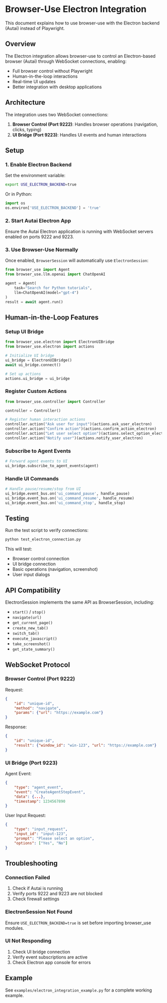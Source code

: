# Browser-Use Electron Integration

This document explains how to use browser-use with the Electron backend (Autai) instead of Playwright.

## Overview

The Electron integration allows browser-use to control an Electron-based browser (Autai) through WebSocket connections, enabling:

- Full browser control without Playwright
- Human-in-the-loop interactions
- Real-time UI updates
- Better integration with desktop applications

## Architecture

The integration uses two WebSocket connections:

1. **Browser Control (Port 9222)**: Handles browser operations (navigation, clicks, typing)
2. **UI Bridge (Port 9223)**: Handles UI events and human interactions

## Setup

### 1. Enable Electron Backend

Set the environment variable:

```bash
export USE_ELECTRON_BACKEND=true
```

Or in Python:

```python
import os
os.environ['USE_ELECTRON_BACKEND'] = 'true'
```

### 2. Start Autai Electron App

Ensure the Autai Electron application is running with WebSocket servers enabled on ports 9222 and 9223.

### 3. Use Browser-Use Normally

Once enabled, `BrowserSession` will automatically use `ElectronSession`:

```python
from browser_use import Agent
from browser_use.llm.openai import ChatOpenAI

agent = Agent(
    task="Search for Python tutorials",
    llm=ChatOpenAI(model="gpt-4")
)
result = await agent.run()
```

## Human-in-the-Loop Features

### Setup UI Bridge

```python
from browser_use.electron import ElectronUIBridge
from browser_use.electron import actions

# Initialize UI bridge
ui_bridge = ElectronUIBridge()
await ui_bridge.connect()

# Set up actions
actions.ui_bridge = ui_bridge
```

### Register Custom Actions

```python
from browser_use.controller import Controller

controller = Controller()

# Register human interaction actions
controller.action("Ask user for input")(actions.ask_user_electron)
controller.action("Confirm action")(actions.confirm_action_electron)
controller.action("Let user select option")(actions.select_option_electron)
controller.action("Notify user")(actions.notify_user_electron)
```

### Subscribe to Agent Events

```python
# Forward agent events to UI
ui_bridge.subscribe_to_agent_events(agent)
```

### Handle UI Commands

```python
# Handle pause/resume/stop from UI
ui_bridge.event_bus.on('ui_command_pause', handle_pause)
ui_bridge.event_bus.on('ui_command_resume', handle_resume)
ui_bridge.event_bus.on('ui_command_stop', handle_stop)
```

## Testing

Run the test script to verify connections:

```bash
python test_electron_connection.py
```

This will test:
- Browser control connection
- UI bridge connection
- Basic operations (navigation, screenshot)
- User input dialogs

## API Compatibility

ElectronSession implements the same API as BrowserSession, including:

- `start()` / `stop()`
- `navigate(url)`
- `get_current_page()`
- `create_new_tab()`
- `switch_tab()`
- `execute_javascript()`
- `take_screenshot()`
- `get_state_summary()`

## WebSocket Protocol

### Browser Control (Port 9222)

Request:
```json
{
    "id": "unique-id",
    "method": "navigate",
    "params": {"url": "https://example.com"}
}
```

Response:
```json
{
    "id": "unique-id",
    "result": {"window_id": "win-123", "url": "https://example.com"}
}
```

### UI Bridge (Port 9223)

Agent Event:
```json
{
    "type": "agent_event",
    "event": "CreateAgentStepEvent",
    "data": {...},
    "timestamp": 1234567890
}
```

User Input Request:
```json
{
    "type": "input_request",
    "input_id": "input-123",
    "prompt": "Please select an option",
    "options": ["Yes", "No"]
}
```

## Troubleshooting

### Connection Failed

1. Check if Autai is running
2. Verify ports 9222 and 9223 are not blocked
3. Check firewall settings

### ElectronSession Not Found

Ensure `USE_ELECTRON_BACKEND=true` is set before importing browser_use modules.

### UI Not Responding

1. Check UI bridge connection
2. Verify event subscriptions are active
3. Check Electron app console for errors

## Example

See `examples/electron_integration_example.py` for a complete working example.